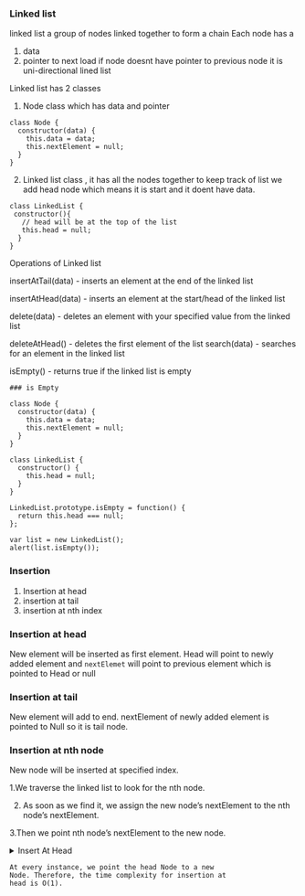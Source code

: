 ### Linked list

linked list a group of nodes linked together to form a chain
Each node has a

1. data
2. pointer to next load
   if node doesnt have pointer to previous node it is
   uni-directional lined list

Linked list has 2 classes

1. Node class which has data and pointer

```
class Node {
  constructor(data) {
    this.data = data;
    this.nextElement = null;
  }
}
```

2. Linked list class , it has all the nodes together
   to keep track of list we add head node which means
   it is start and it doent have data.

```
class LinkedList {
 constructor(){
   // head will be at the top of the list
   this.head = null;
  }
}
```

Operations of Linked list

insertAtTail(data) - inserts an element at the end of the linked list

insertAtHead(data) - inserts an element at the start/head of the linked list

delete(data) - deletes an element with your specified value from the linked list

deleteAtHead() - deletes the first element of the list
search(data) - searches for an element in the linked list

isEmpty() - returns true if the linked list is empty

```
### is Empty

class Node {
  constructor(data) {
    this.data = data;
    this.nextElement = null;
  }
}

class LinkedList {
  constructor() {
    this.head = null;
  }
}

LinkedList.prototype.isEmpty = function() {
  return this.head === null;
};

var list = new LinkedList();
alert(list.isEmpty());

```

### Insertion

1. Insertion at head
2. insertion at tail
3. insertion at nth index

### Insertion at head

New element will be inserted as first element.
Head will point to newly added element and `nextElemet`
will point to previous element which is pointed to
Head or null

### Insertion at tail

New element will add to end.
nextElement of newly added element is pointed to Null
so it is tail node.

### Insertion at nth node

New node will be inserted at specified index.

1.We traverse the linked list to look for the nth node.

2. As soon as we find it, we assign the new node’s
   nextElement to the nth node’s nextElement.

3.Then we point nth node’s nextElement to the new node.

<details><summary>Insert At Head</summary>
<p>

```javascript
class Node {
  constructor(data) {
    this.data = data;
    this.nextElement = null;
  }
}
class LinkedList {
  constructor() {
    this.head = null;
  }
  isEmpty() {
    return this.head === null;
  }
  insertAtHead(newData) {
    const tempNode = new Node(newData);
    tempNode.nextElement = this.head;
    this.head = tempNode;
    return this;
  }
  printList() {
    console.log(this.head);
  }
}

const list = new LinkedList();
for (var i = 0; i < 9; i++) {
  list.insertAtHead(i);
}
list.printList();
```

```
insertAtHead(newData) {
  // create new node with new data
    const tempNode = new Node(newData);
 // attach nextelement property to current head
    tempNode.nextElement = this.head;
 // attach newly created head to temp node
    this.head = tempNode;
    return this;
  }
```

</p>
</details>

```
At every instance, we point the head Node to a new
Node. Therefore, the time complexity for insertion at
head is O(1).
```
